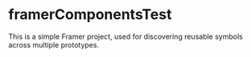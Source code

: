 # framerComponentsTest

This is a simple Framer project, used for discovering reusable symbols across multiple prototypes.
